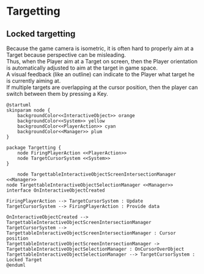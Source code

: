 ﻿# Targetting

## Locked targetting

Because the game camera is isometric, it is often hard to properly aim at a Target because perspective can be misleading.
<br/>
Thus, when the Player aim at a Target on screen, 
then the Player orientation is automatically adjusted to aim at the target in game space.
<br/>
A visual feedback (like an outline) can indicate to the Player what target he is currently aiming at.
<br/>
If multiple targets are overlapping at the cursor position, then the player can switch between them by pressing a Key.

````puml
@startuml
skinparam node {
    backgroundColor<<InteractiveObject>> orange
    backgroundColor<<System>> yellow
    backgroundColor<<PlayerAction>> cyan
    backgroundColor<<Manager>> plum
}

package Targetting {
    node FiringPlayerAction <<PlayerAction>>
    node TargetCursorSystem <<System>>
}

    node TargettableInteractiveObjectScreenIntersectionManager <<Manager>>
node TargettableInteractiveObjectSelectionManager <<Manager>>
interface OnInteractiveObjectCreated

FiringPlayerAction --> TargetCursorSystem : Update
TargetCursorSystem --> FiringPlayerAction : Provide data

OnInteractiveObjectCreated --> TargettableInteractiveObjectScreenIntersectionManager
TargetCursorSystem --> TargettableInteractiveObjectScreenIntersectionManager : Cursor position
TargettableInteractiveObjectScreenIntersectionManager -> TargettableInteractiveObjectSelectionManager : OnCursorOverObject
TargettableInteractiveObjectSelectionManager --> TargetCursorSystem : Locked Target
@enduml
````